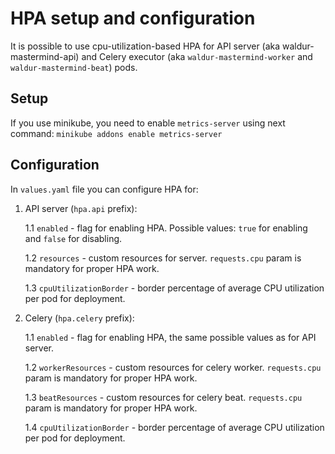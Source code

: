 # HPA setup and configuration

It is possible to use cpu-utilization-based HPA
for API server (aka waldur-mastermind-api) and
Celery executor (aka `waldur-mastermind-worker` and `waldur-mastermind-beat`) pods.

## Setup

If you use minikube, you need to enable `metrics-server` using next command:
`minikube addons enable metrics-server`

## Configuration

In `values.yaml` file you can configure HPA for:

1. API server (`hpa.api` prefix):

    1.1 `enabled` - flag for enabling HPA.
        Possible values: `true` for enabling and `false` for disabling.

    1.2 `resources` - custom resources for server.
        `requests.cpu` param is mandatory for proper HPA work.

    1.3 `cpuUtilizationBorder` - border percentage of
        average CPU utilization per pod for deployment.

1. Celery (`hpa.celery` prefix):

    1.1 `enabled` - flag for enabling HPA, the same possible values as for API server.

    1.2 `workerResources` - custom resources for celery worker.
        `requests.cpu` param is mandatory for proper HPA work.

    1.3 `beatResources` - custom resources for celery beat.
        `requests.cpu` param is mandatory for proper HPA work.

    1.4 `cpuUtilizationBorder` - border percentage of
        average CPU utilization per pod for deployment.
